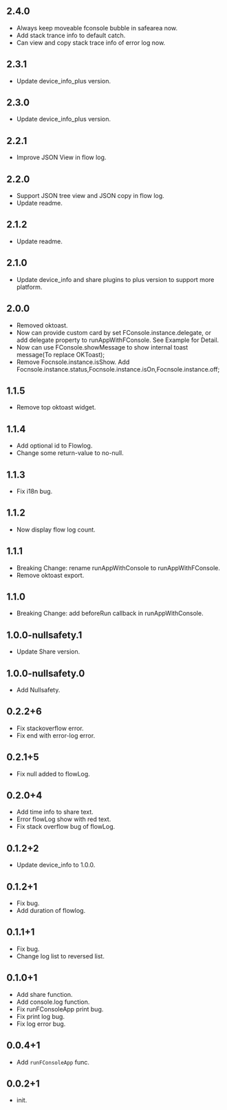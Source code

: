 ## 2.4.0

- Always keep moveable fconsole bubble in safearea now.
- Add stack trance info to default catch.
- Can view and copy stack trace info of error log now.
## 2.3.1
- Update device_info_plus version.

## 2.3.0

- Update device_info_plus version.

## 2.2.1

- Improve JSON View in flow log.

## 2.2.0

- Support JSON tree view and JSON copy in flow log.
- Update readme.

## 2.1.2

- Update readme.

## 2.1.0

- Update device_info and share plugins to plus version to support more platform.

## 2.0.0

- Removed oktoast.
- Now can provide custom card by set FConsole.instance.delegate, or add delegate property to runAppWithFConsole. See Example for Detail.
- Now can use FConsole.showMessage to show internal toast message(To replace OKToast);
- Remove Focnsole.instance.isShow. Add Focnsole.instance.status,Focnsole.instance.isOn,Focnsole.instance.off;

## 1.1.5

- Remove top oktoast widget.

## 1.1.4

- Add optional id to Flowlog.
- Change some return-value to no-null.

## 1.1.3

- Fix i18n bug.

## 1.1.2

- Now display flow log count.

## 1.1.1

- Breaking Change: rename runAppWithConsole to runAppWithFConsole.
- Remove oktoast export.

## 1.1.0

- Breaking Change: add beforeRun callback in runAppWithConsole.

## 1.0.0-nullsafety.1

- Update Share version.

## 1.0.0-nullsafety.0

- Add Nullsafety.

## 0.2.2+6

- Fix stackoverflow error.
- Fix end with error-log error.

## 0.2.1+5

- Fix null added to flowLog.

## 0.2.0+4

- Add time info to share text.
- Error flowLog show with red text.
- Fix stack overflow bug of flowLog.

## 0.1.2+2

- Update device_info to 1.0.0.

## 0.1.2+1

- Fix bug.
- Add duration of flowlog.

## 0.1.1+1

- Fix bug.
- Change log list to reversed list.

## 0.1.0+1

- Add share function.
- Add console.log function.
- Fix runFConsoleApp print bug.
- Fix print log bug.
- Fix log error bug.

## 0.0.4+1

- Add `runFConsoleApp` func.

## 0.0.2+1

- init.
